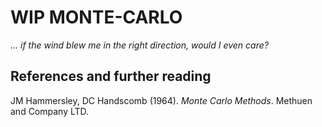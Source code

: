# WIP MONTE-CARLO

_... if the wind blew me in the right direction, would I even care?_


## References and further reading
JM Hammersley, DC Handscomb (1964). _Monte Carlo Methods_. Methuen and Company LTD.